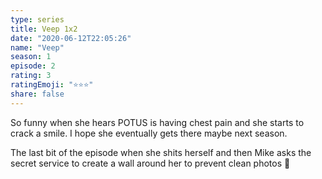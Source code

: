 ```yaml
---
type: series
title: Veep 1x2
date: "2020-06-12T22:05:26"
name: "Veep"
season: 1
episode: 2
rating: 3
ratingEmoji: "⭐️⭐️⭐️"
share: false
---
```


So funny when she hears POTUS is having chest pain and she starts to crack a smile. I hope she eventually gets there maybe next season.

The last bit of the episode when she shits herself and then Mike asks the secret service to create a wall around her to prevent clean photos 🤣
